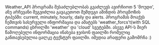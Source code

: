 Weather_API
პროგრამა შესაძლებლობას გვაძლევს ავირჩიოთ 5 'მოუდი', ანუ არჩევანი შეგვიძლია გავაკეთოთ შემდეგი ამინდის პროგნოზის ტიპებში: current, minutely, hourly, daily და alerts.
პროგრამას მოაქვს ჩემთვის სასურველი ინფორმაცია და ამატებს 'weather_forcs't(with SQL commands) ცხრილში 'weather' და 'cloud' სვეტებში.
ასევე API-ს მიერ წამოღებული ინფორმაცია ინახება ჯეისონ ფაილში რომელიც განთავსებულია ცალკე ტექსტურ ფაილში.
იმედია არაფერი გამომრჩა :)
